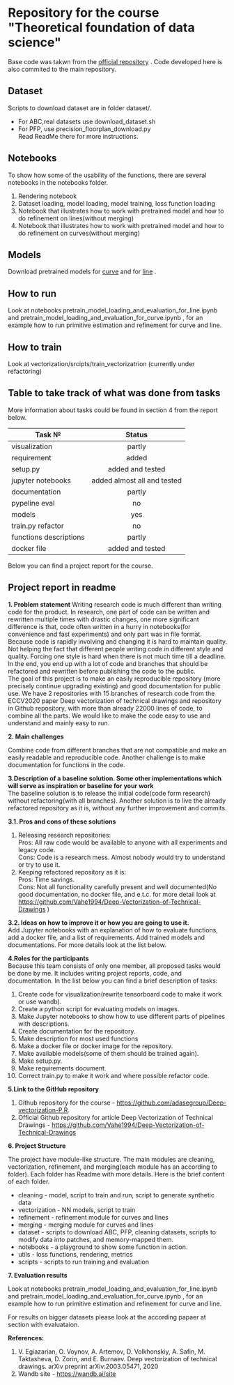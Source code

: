 # Repository for the course "Theoretical foundation of data science"

Base code was takwn from the [official repository](https://github.com/Vahe1994/Deep-Vectorization-of-Technical-Drawings) .
Code developed here is also commited to the main repository.


## Dataset
Scripts to download dataset are in folder dataset/.
* For ABC,real datasets use download_dataset.sh
* For PFP, use precision_floorplan_download.py  
  Read ReadMe there for more instructions.

## Notebooks

To show how some of the usability of the functions, there are several notebooks in the notebooks folder.
1) Rendering notebook
2) Dataset loading, model loading, model training, loss function loading
3) Notebook that illustrates  how to work with pretrained model and how to do refinement on lines(without merging)
4) Notebook that illustrates how to work with pretrained model and how to do refinement on curves(without merging)

## Models

Download pretrained models for [curve](https://drive.google.com/file/d/18jN37pMvEg9S05sLdAznQC5UZDsLz-za/view?usp=sharing)
and for [line](https://drive.google.com/file/d/1Zf085V3783zbrLuTXZxizc7utszI9BZR/view?usp=sharing) .

## How to run
Look at notebooks pretrain_model_loading_and_evaluation_for_line.ipynb and
pretrain_model_loading_and_evaluation_for_curve.ipynb , for an example how to run primitive estimation
and refinement for curve and line.



## How to train
Look at vectorization/srcipts/train_vectorizatrion (currently under refactoring)


##  Table to take track of what was done from tasks

More information about tasks could be found in section 4 from the report below.

| Task №       | Status         |
| ------------- |:-------------:|
| visualization | partly        |
| requirement    | added        |
| setup.py    | added and tested|
| jupyter notebooks    | added almost all and tested|
| documentation | partly|
|pypeline eval|no|
|models|yes|
|train.py refactor|no|
|functions descriptions|partly|
|docker file|added and tested|



Below you can find a project report for the course. 


## Project report in readme 

<b>1. Problem statement</b>
Writing research code is much different than writing code for the product. In research, one part of code can be written 
and rewritten multiple times with drastic changes, one more significant difference is that, code often written in a 
hurry in notebooks(for convenience and fast experiments) and only part was in file format. 
Because code is rapidly involving and changing it is hard to maintain quality. Not helping the fact that different 
people writing code in different style and quality. 
Forcing one style is hard when there is not much time till a deadline. In the end, you end up with a lot of code and 
branches that should be refactored and rewritten before publishing the code to the public.  
The goal of this project is to make an easily reproducible repository (more precisely continue upgrading existing) 
and good documentation for public use. We have 2 repositories with 15 branches of research code from the ECCV2020 paper 
 Deep vectorization of technical drawings and repository in  Github repository, with more than already 22000 lines of 
code, to combine all the parts. We would like to make the code easy to use and understand and mainly easy to run.   


<b> 2. Main challenges</b>

Combine code from different branches that are not compatible and make an easily readable and reproducible code. Another 
challenge is to make documentation for functions in the code.    

<b>3.Description of a baseline solution. Some other implementations which will serve as inspiration or baseline for your work</b>  
The baseline solution is to release the initial code(code form research) without refactoring(with all branches). 
Another solution is to live the already refactored repository as it is, without any further improvement and commits.  

<b> 3.1. Pros and cons of these solutions</b>

1. Releasing research repositories:   
     Pros: All raw code would be available to anyone with all experiments and legacy code.  
     Cons: Code is a research mess.  Almost nobody would try to understand or try to use it.  
2. Keeping refactored repository as it is:  
     Pros: Time savings.  
     Cons: Not all functionality carefully present and well documented(No good documentation, no docker file, and e.t.c. for more detail look at https://github.com/Vahe1994/Deep-Vectorization-of-Technical-Drawings )  

<b>3.2. Ideas on how to improve it or how you are going to use it.</b>    
     Add Jupyter notebooks with an explanation of how to evaluate functions, add a docker file, and a list of 
     requirements. Add trained models and documentations. For more details look at the list below.
  
<b>4.Roles for the participants</b>  
Because this team consists of only one member, all proposed tasks would be done by me. It includes writing project reports, code, and documentation. In the list below you can find a brief description of tasks:

1. Create code for visualization(rewrite tensorboard code to make it work or use wandb).   
2. Create a python script for evaluating models on images. 
3. Make Jupyter notebooks to show how to use different parts of pipelines with descriptions. 
4. Create documentation for the repository. 
5. Make description for most used functions 
6. Make a docker file or docker image for the repository. 
7. Make available models(some of them should be trained again). 
8. Make setup.py. 
9. Make requirements document.  
10. Correct train.py to make it work and where possible refactor code.

<b> 5.Link to the GitHub repository</b>  
1) Github repository for the course - https://github.com/adasegroup/Deep-vectorization-P.R.
2) Official  Github repository for article Deep Vectorization of Technical Drawings  - https://github.com/Vahe1994/Deep-Vectorization-of-Technical-Drawings



<b>6. Project Structure </b>

The project have module-like structure.
The main modules are cleaning, vectorization, refinement, and merging(each module has an according to folder). 
Each folder has Readme with more details. Here is the brief content of each folder.

* cleaning - model, script to train and run, script to generate synthetic data
* vectorization - NN models, script to train
* refinement - refinement module for curves and lines
* merging - merging module for curves and lines
* dataset - scripts to download ABC, PFP, cleaning datasets, scripts to modify data into patches, and memory-mapped them.
* notebooks - a playground to show some function in action.
* utils - loss functions, rendering, metrics
* scripts - scripts to run training and evaluation


<b> 7. Evaluation results </b>  

Look at notebooks pretrain_model_loading_and_evaluation_for_line.ipynb and
pretrain_model_loading_and_evaluation_for_curve.ipynb , for an example how to run primitive estimation
and refinement for curve and line.

For results on bigger datasets please look at the according papaer at section with evaluataion.


<b>References:</b>  
1) V. Egiazarian, O. Voynov, A. Artemov, D. Volkhonskiy, A. Safin, M. Taktasheva, D. Zorin, and E. Burnaev.
Deep vectorization of technical drawings. arXiv preprint arXiv:2003.05471, 2020
2)  Wandb site - https://wandb.ai/site